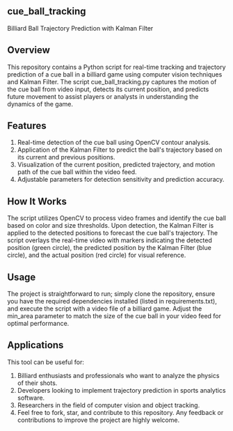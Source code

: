 ## cue_ball_tracking
Billiard Ball Trajectory Prediction with Kalman Filter

## Overview
This repository contains a Python script for real-time tracking and trajectory prediction of a cue ball in a billiard game using computer vision techniques and Kalman Filter. The script cue_ball_tracking.py captures the motion of the cue ball from video input, detects its current position, and predicts future movement to assist players or analysts in understanding the dynamics of the game.

## Features
1. Real-time detection of the cue ball using OpenCV contour analysis.
2. Application of the Kalman Filter to predict the ball's trajectory based on its current and previous positions.
3. Visualization of the current position, predicted trajectory, and motion path of the cue ball within the video feed.
4. Adjustable parameters for detection sensitivity and prediction accuracy.

## How It Works
The script utilizes OpenCV to process video frames and identify the cue ball based on color and size thresholds. Upon detection, the Kalman Filter is applied to the detected positions to forecast the cue ball's trajectory. The script overlays the real-time video with markers indicating the detected position (green circle), the predicted position by the Kalman Filter (blue circle), and the actual position (red circle) for visual reference.

## Usage
The project is straightforward to run; simply clone the repository, ensure you have the required dependencies installed (listed in requirements.txt), and execute the script with a video file of a billiard game. Adjust the min_area parameter to match the size of the cue ball in your video feed for optimal performance.

## Applications
This tool can be useful for:

1. Billiard enthusiasts and professionals who want to analyze the physics of their shots.
2. Developers looking to implement trajectory prediction in sports analytics software.
3. Researchers in the field of computer vision and object tracking.
4. Feel free to fork, star, and contribute to this repository. Any feedback or contributions to improve the project are highly welcome.


